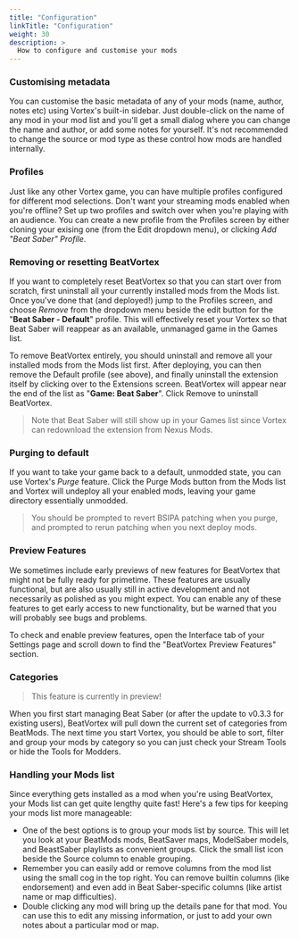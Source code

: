 ```yaml
---
title: "Configuration"
linkTitle: "Configuration"
weight: 30
description: >
  How to configure and customise your mods
---
```


### Customising metadata

You can customise the basic metadata of any of your mods (name, author, notes etc) using Vortex's built-in sidebar. Just double-click on the name of any mod in your mod list and you'll get a small dialog where you can change the name and author, or add some notes for yourself. It's not recommended to change the source or mod type as these control how mods are handled internally.

### Profiles

Just like any other Vortex game, you can have multiple profiles configured for different mod selections. Don't want your streaming mods enabled when you're offline? Set up two profiles and switch over when you're playing with an audience. You can create a new profile from the Profiles screen by either cloning your exising one (from the Edit dropdown menu), or clicking *Add "Beat Saber" Profile*.

### Removing or resetting BeatVortex

If you want to completely reset BeatVortex so that you can start over from scratch, first uninstall all your currently installed mods from the Mods list. Once you've done that (and deployed!) jump to the Profiles screen, and choose *Remove* from the dropdown menu beside the edit button for the "**Beat Saber - Default**" profile. This will effectively reset your Vortex so that Beat Saber will reappear as an available, unmanaged game in the Games list.

To remove BeatVortex entirely, you should uninstall and remove all your installed mods from the Mods list first. After deploying, you can then remove the Default profile (see above), and finally uninstall the extension itself by clicking over to the Extensions screen. BeatVortex will appear near the end of the list as "**Game: Beat Saber**". Click Remove to uninstall BeatVortex.

> Note that Beat Saber will still show up in your Games list since Vortex can redownload the extension from Nexus Mods.

### Purging to default

If you want to take your game back to a default, unmodded state, you can use Vortex's *Purge* feature. Click the Purge Mods button from the Mods list and Vortex will undeploy all your enabled mods, leaving your game directory essentially unmodded. 

> You should be prompted to revert BSIPA patching when you purge, and prompted to rerun patching when you next deploy mods.

### Preview Features

We sometimes include early previews of new features for BeatVortex that might not be fully ready for primetime. These features are usually functional, but are also usually still in active development and not necessarily as polished as you might expect. You can enable any of these features to get early access to new functionality, but be warned that you will probably see bugs and problems.

To check and enable preview features, open the Interface tab of your Settings page and scroll down to find the "BeatVortex Preview Features" section. 

### Categories

> This feature is currently in preview!

When you first start managing Beat Saber (or after the update to v0.3.3 for existing users), BeatVortex will pull down the current set of categories from BeatMods. The next time you start Vortex, you should be able to sort, filter and group your mods by category so you can just check your Stream Tools or hide the Tools for Modders.

### Handling your Mods list

Since everything gets installed as a mod when you're using BeatVortex, your Mods list can get quite lengthy quite fast! Here's a few tips for keeping your mods list more manageable:

- One of the best options is to group your mods list by source. This will let you look at your BeatMods mods, BeatSaver maps, ModelSaber models, and BeastSaber playlists as convenient groups. Click the small list icon beside the Source column to enable grouping.
- Remember you can easily add or remove columns from the mod list using the small cog in the top right. You can remove builtin columns (like endorsement) and even add in Beat Saber-specific columns (like artist name or map difficulties).
- Double clicking any mod will bring up the details pane for that mod. You can use this to edit any missing information, or just to add your own notes about a particular mod or map.